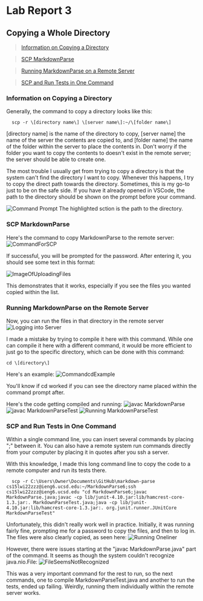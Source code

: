 # Lab Report 3
## Copying a Whole Directory

>[Information on Copying a Directory](https://github.com/StickonFire/cse15l-lab-reports/edit/main/lab_report3.md#information-on-copying-a-directory)

>[SCP MarkdownParse]()

>[Running MarkdownParse on a Remote Server]()

>[SCP and Run Tests in One Command]()

### Information on Copying a Directory
Generally, the command to copy a directory looks like this:


      scp -r \[directory name\] \[server name\]:~/\[folder name\]


\[directory name\] is the name of the directory to copy, \[server name\] the name of the server the contents are copied to, and \[folder name\]
 the name of the folder within the server to place the contents in. Don't worry if the folder you want to copy the contents to doesn't exist in the remote server; the server should be able to create one.

The most trouble I usually get from trying to copy a directory is that the system can't find the directory I want to copy. Whenever this happens, I try to copy the direct path towards the directory. Sometimes, this is my go-to just to be on the safe side. If you have it already opened in VSCode, the path to the directory should be shown on the prompt before your command.

![Command Prompt](https://user-images.githubusercontent.com/70039286/153667346-e333a31e-8d03-4dec-9984-d44bec758098.PNG)
The highlighted sction is the path to the directory.

### SCP MarkdownParse

Here's the command to copy MarkdownParse to the remote server:
![CommandForSCP](https://user-images.githubusercontent.com/70039286/153670502-da793730-9181-4455-8e99-cfbc0ee18aa1.PNG)


If successful, you will be prompted for the password. After entering it, you should see some text in this format:

![ImageOfUploadingFiles](https://user-images.githubusercontent.com/70039286/153671009-f37c2edc-8049-4efb-8f91-509877e71724.PNG)

This demonstrates that it works, especially if you see the files you wanted copied within the list.

### Running MarkdownParse on the Remote Server

Now, you can run the files in that directory in the remote server
![Logging into Server](https://user-images.githubusercontent.com/70039286/153673766-d6c251fb-5b87-45eb-aae5-26b472f630ce.PNG)

I made a mistake by trying to compile it here with this command. While one can compile it here with a different command, it would be more efficient to just go to the specific directory, which can be done with this command:

    cd \[directory\]

Here's an example:
![CommandcdExample](https://user-images.githubusercontent.com/70039286/153674403-401f7e62-eea2-4d3b-8d2f-ac6044172cbb.PNG)

You'll know if cd worked if you can see the directory name placed within the command prompt after.

Here's the code getting compiled and running:
![javac MarkdownParse](https://user-images.githubusercontent.com/70039286/153675853-aa3f858a-5eaa-4534-bf8e-e04c208d8161.PNG)
![javac MarkdownParseTest](https://user-images.githubusercontent.com/70039286/153675875-82fe0a6d-0e41-4fb8-891c-7c2fb195712c.PNG)
![Running MarkdownParseTest](https://user-images.githubusercontent.com/70039286/153675908-c87c74ab-2316-41eb-a71e-16dd9e998062.PNG)


### SCP and Run Tests in One Command

Within a single command line, you can insert several commands by placing ";" between it. You can also have a remote system run commands directly from your computer by placing it in quotes after you ssh a server.

With this knowledge, I made this long command line to copy the code to a remote computer and run its tests there.

      scp -r C:\Users\Owner\Documents\GitHub\markdown-parse cs15lwi22zzz@ieng6.ucsd.edu:~/MarkdownParse6;ssh cs15lwi22zzz@ieng6.ucsd.edu "cd MarkdownParse6;javac MarkdownParse.java;javac -cp lib/junit-4.10.jar:lib/hamcrest-core-1.3.jar:. MarkdownParseTest.java;java -cp lib/junit-4.10.jar:lib/hamcrest-core-1.3.jar:. org.junit.runner.JUnitCore MarkdownParseTest"

Unfortunately, this didn't really work well in practice. Initially, it was running fairly fine, prompting me for a password to copy the files, and then to log in. The files were also clearly copied, as seen here:
![Running Oneliner](https://user-images.githubusercontent.com/70039286/153683781-b847977b-2050-406e-9a38-8460b11eea89.PNG)

However, there were issues starting at the "javac MarkdownParse.java" part of the command. It seems as though the system couldn't recognize java.nio.File:
![FileSeemsNotRecognized](https://user-images.githubusercontent.com/70039286/153684342-d7bf4d5b-226f-435b-be0a-12627afb281a.PNG)

This was a very important command for the rest to run, so the next commands, one to compile MarkdownParseTest.java and another to run the tests, ended up failing. Weirdly, running them individually within the remote server works.
